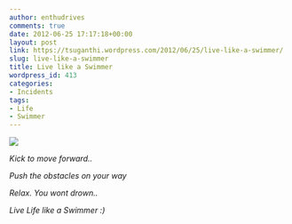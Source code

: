 ```yaml
---
author: enthudrives
comments: true
date: 2012-06-25 17:17:18+00:00
layout: post
link: https://tsuganthi.wordpress.com/2012/06/25/live-like-a-swimmer/
slug: live-like-a-swimmer
title: Live like a Swimmer
wordpress_id: 413
categories:
- Incidents
tags:
- Life
- Swimmer
---
```


![](http://www.westernmainekids.org/wp-content/uploads/2012/02/cartoon-swimmer1.jpg)




_Kick to move forward.._




_Push the obstacles on your way_




_Relax. You wont drown.._




_Live Life like a Swimmer :)_
